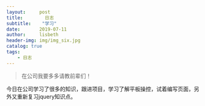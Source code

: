 ```yaml
---
layout:     post
title:        日志
subtitle:    "学习"
date:       2019-07-11
author:     lisbeth
header-img: img/img_six.jpg
catalog: true
tags:
    - 日志
---
```

>在公司我要多多请教前辈们！

今日在公司学习了很多的知识，跟进项目，学习了解平板操控，试着编写页面，另外又重新复习jquery知识点。
